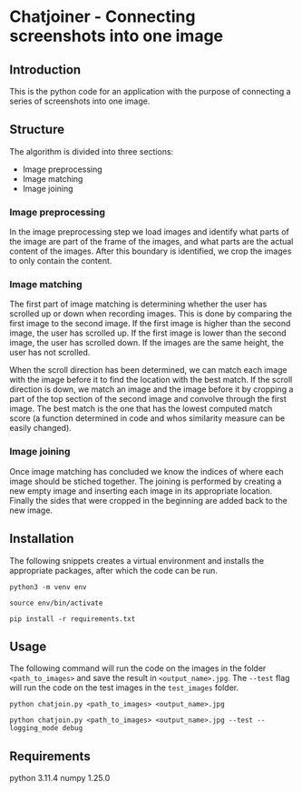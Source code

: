 
# Chatjoiner - Connecting screenshots into one image

## Introduction

This is the python code for an application with the purpose of connecting a series of screenshots into one image.

## Structure

The algorithm is divided into three sections:

- Image preprocessing
- Image matching
- Image joining

### Image preprocessing

In the image preprocessing step we load images and identify what parts of the image are part of the frame of the images, and what parts are the actual content of the images. After this boundary is identified, we crop the images to only contain the content.

### Image matching

The first part of image matching is determining whether the user has scrolled up or down when recording images. This is done by comparing the first image to the second image. If the first image is higher than the second image, the user has scrolled up. If the first image is lower than the second image, the user has scrolled down. If the images are the same height, the user has not scrolled.

When the scroll direction has been determined, we can match each image with the image before it to find the location with the best match. If the scroll direction is down, we match an image and the image before it by cropping a part of the top section of the second image and convolve through the first image. The best match is the one that has the lowest computed match score (a function determined in code and whos similarity measure can be easily changed).

### Image joining

Once image matching has concluded we know the indices of where each image should be stiched together. The joining is performed by creating a new empty image and inserting each image in its appropriate location. Finally the sides that were cropped in the beginning are added back to the new image.

## Installation

The following snippets creates a virtual environment and installs the appropriate packages, after which the code can be run.

```python3 -m venv env```

```source env/bin/activate```

```pip install -r requirements.txt```

## Usage

The following command will run the code on the images in the folder ```<path_to_images>``` and save the result in ```<output_name>.jpg```. The ```--test``` flag will run the code on the test images in the ```test_images``` folder.

```python chatjoin.py <path_to_images> <output_name>.jpg```

```python chatjoin.py <path_to_images> <output_name>.jpg --test --logging_mode debug```

## Requirements

python 3.11.4
numpy 1.25.0
